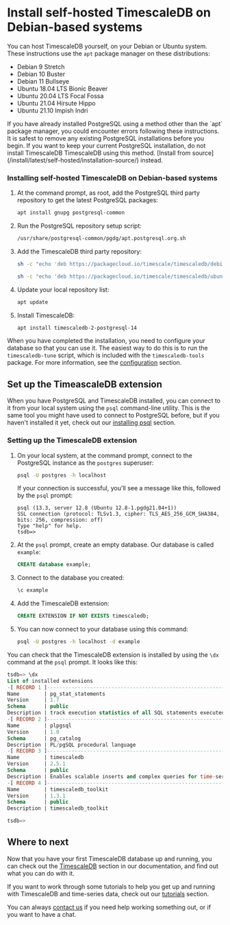 # Install self-hosted TimescaleDB on Debian-based systems
You can host TimescaleDB yourself, on your Debian or Ubuntu system. These
instructions use the `apt` package manager on these distributions:

*   Debian 9 Stretch
*   Debian 10 Buster
*   Debian 11 Bullseye
*   Ubuntu 18.04 LTS Bionic Beaver
*   Ubuntu 20.04 LTS Focal Fossa
*   Ubuntu 21.04 Hirsute Hippo
*   Ubuntu 21.10 Impish Indri

<highlight type="warning">
If you have already installed PostgreSQL using a method other than the `apt`
package manager, you could encounter errors following these instructions. It is
safest to remove any existing PostgreSQL installations before you begin. If you
want to keep your current PostgreSQL installation, do not install TimescaleDB
TimescaleDB using this method.
[Install from source](/install/latest/self-hosted/installation-source/)
instead.
</highlight>

<procedure>

### Installing self-hosted TimescaleDB on Debian-based systems
1.  At the command prompt, as root, add the PostgreSQL third party repository
    to get the latest PostgreSQL packages:
    ```bash
    apt install gnupg postgresql-common
    ```
1.  Run the PostgreSQL repository setup script:
    ```bash
    /usr/share/postgresql-common/pgdg/apt.postgresql.org.sh
    ```
1.  Add the TimescaleDB third party repository:
    <terminal>

    <tab label='Debian'>

    ```bash
    sh -c "echo 'deb https://packagecloud.io/timescale/timescaledb/debian/ $(lsb_release -c -s) main' > /etc/apt/sources.list.d/timescaledb.list"
    ```

    </tab>

    <tab label="Ubuntu">

    ```bash
    sh -c "echo 'deb https://packagecloud.io/timescale/timescaledb/ubuntu/ $(lsb_release -c -s) main' > /etc/apt/sources.list.d/timescaledb.list"
    ```

    </tab>

    </terminal>
1.  Update your local repository list:
    ```bash
    apt update
    ```
1.  Install TimescaleDB:
    ```bash
    apt install timescaledb-2-postgresql-14
    ```

</procedure>

When you have completed the installation, you need to configure your database so
that you can use it. The easiest way to do this is to run the `timescaledb-tune`
script, which is included with the `timescaledb-tools` package. For more
information, see the [configuration][config] section.

## Set up the TimeascaleDB extension
When you have PostgreSQL and TimescaleDB installed, you can connect to it from
your local system using the `psql` command-line utility. This is the same tool
you might have used to connect to PostgreSQL before, but if you haven't
installed it yet, check out our [installing psql][install-psql] section.

<procedure>

### Setting up the TimescaleDB extension
1.  On your local system, at the command prompt, connect to the PostgreSQL
    instance as the `postgres` superuser:
    ```bash
    psql -U postgres -h localhost
    ```
    If your connection is successful, you'll see a message like this, followed
    by the `psql` prompt:
    ```
    psql (13.3, server 12.8 (Ubuntu 12.8-1.pgdg21.04+1))
    SSL connection (protocol: TLSv1.3, cipher: TLS_AES_256_GCM_SHA384, bits: 256, compression: off)
    Type "help" for help.
    tsdb=>
    ```
1.  At the `psql` prompt, create an empty database. Our database is
    called `example`:
    ```sql
    CREATE database example;
    ```
1.  Connect to the database you created:
    ```sql
    \c example
    ```
1.  Add the TimescaleDB extension:
    ```sql
    CREATE EXTENSION IF NOT EXISTS timescaledb;
    ```
1.  You can now connect to your database using this command:
    ```bash
    psql -U postgres -h localhost -d example
    ```

</procedure>

You can check that the TimescaleDB extension is installed by using the `\dx`
command at the `psql` prompt. It looks like this:
```sql
tsdb=> \dx
List of installed extensions
-[ RECORD 1 ]------------------------------------------------------------------
Name        | pg_stat_statements
Version     | 1.7
Schema      | public
Description | track execution statistics of all SQL statements executed
-[ RECORD 2 ]------------------------------------------------------------------
Name        | plpgsql
Version     | 1.0
Schema      | pg_catalog
Description | PL/pgSQL procedural language
-[ RECORD 3 ]------------------------------------------------------------------
Name        | timescaledb
Version     | 2.5.1
Schema      | public
Description | Enables scalable inserts and complex queries for time-series data
-[ RECORD 4 ]------------------------------------------------------------------
Name        | timescaledb_toolkit
Version     | 1.3.1
Schema      | public
Description | timescaledb_toolkit

tsdb=>
```

## Where to next
Now that you have your first TimescaleDB database up and running, you can check
out the [TimescaleDB][tsdb-docs] section in our documentation, and find out what
you can do with it.

If you want to work through some tutorials to help you get up and running with
TimescaleDB and time-series data, check out our [tutorials][tutorials] section.

You can always [contact us][contact] if you need help working something out, or
if you want to have a chat.


[contact]: https://www.timescale.com/contact
[install-psql]: timescaledb/latest/how-to-guides/connecting/psql/
[tsdb-docs]: /timescaledb/:currentVersion:/index/
[tutorials]: /timescaledb/:currentVersion:/tutorials/
[config]: timescaledb/latest/how-to-guides/configuration/
